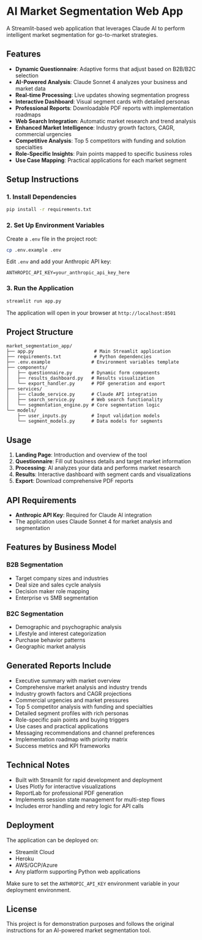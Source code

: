# AI Market Segmentation Web App

A Streamlit-based web application that leverages Claude AI to perform intelligent market segmentation for go-to-market strategies.

## Features

- **Dynamic Questionnaire**: Adaptive forms that adjust based on B2B/B2C selection
- **AI-Powered Analysis**: Claude Sonnet 4 analyzes your business and market data
- **Real-time Processing**: Live updates showing segmentation progress
- **Interactive Dashboard**: Visual segment cards with detailed personas
- **Professional Reports**: Downloadable PDF reports with implementation roadmaps
- **Web Search Integration**: Automatic market research and trend analysis
- **Enhanced Market Intelligence**: Industry growth factors, CAGR, commercial urgencies
- **Competitive Analysis**: Top 5 competitors with funding and solution specialties
- **Role-Specific Insights**: Pain points mapped to specific business roles
- **Use Case Mapping**: Practical applications for each market segment

## Setup Instructions

### 1. Install Dependencies

```bash
pip install -r requirements.txt
```

### 2. Set Up Environment Variables

Create a `.env` file in the project root:

```bash
cp .env.example .env
```

Edit `.env` and add your Anthropic API key:

```
ANTHROPIC_API_KEY=your_anthropic_api_key_here
```

### 3. Run the Application

```bash
streamlit run app.py
```

The application will open in your browser at `http://localhost:8501`

## Project Structure

```
market_segmentation_app/
├── app.py                      # Main Streamlit application
├── requirements.txt            # Python dependencies
├── .env.example               # Environment variables template
├── components/
│   ├── questionnaire.py       # Dynamic form components
│   ├── results_dashboard.py   # Results visualization
│   └── export_handler.py      # PDF generation and export
├── services/
│   ├── claude_service.py      # Claude API integration
│   ├── search_service.py      # Web search functionality
│   └── segmentation_engine.py # Core segmentation logic
└── models/
    ├── user_inputs.py         # Input validation models
    └── segment_models.py      # Data models for segments
```

## Usage

1. **Landing Page**: Introduction and overview of the tool
2. **Questionnaire**: Fill out business details and target market information
3. **Processing**: AI analyzes your data and performs market research
4. **Results**: Interactive dashboard with segment cards and visualizations
5. **Export**: Download comprehensive PDF reports

## API Requirements

- **Anthropic API Key**: Required for Claude AI integration
- The application uses Claude Sonnet 4 for market analysis and segmentation

## Features by Business Model

### B2B Segmentation
- Target company sizes and industries
- Deal size and sales cycle analysis
- Decision maker role mapping
- Enterprise vs SMB segmentation

### B2C Segmentation
- Demographic and psychographic analysis
- Lifestyle and interest categorization
- Purchase behavior patterns
- Geographic market analysis

## Generated Reports Include

- Executive summary with market overview
- Comprehensive market analysis and industry trends
- Industry growth factors and CAGR projections
- Commercial urgencies and market pressures
- Top 5 competitor analysis with funding and specialties
- Detailed segment profiles with rich personas
- Role-specific pain points and buying triggers
- Use cases and practical applications
- Messaging recommendations and channel preferences
- Implementation roadmap with priority matrix
- Success metrics and KPI frameworks

## Technical Notes

- Built with Streamlit for rapid development and deployment
- Uses Plotly for interactive visualizations
- ReportLab for professional PDF generation
- Implements session state management for multi-step flows
- Includes error handling and retry logic for API calls

## Deployment

The application can be deployed on:
- Streamlit Cloud
- Heroku
- AWS/GCP/Azure
- Any platform supporting Python web applications

Make sure to set the `ANTHROPIC_API_KEY` environment variable in your deployment environment.

## License

This project is for demonstration purposes and follows the original instructions for an AI-powered market segmentation tool.